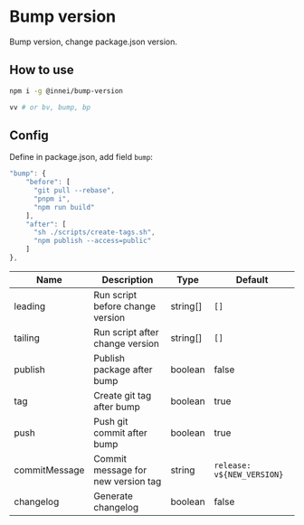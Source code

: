 # Bump version

Bump version, change package.json version.

## How to use

```bash
npm i -g @innei/bump-version

vv # or bv, bump, bp
```

## Config

Define in package.json, add field `bump`:

```js
"bump": {
    "before": [
      "git pull --rebase",
      "pnpm i",
      "npm run build"
    ],
    "after": [
      "sh ./scripts/create-tags.sh",
      "npm publish --access=public"
    ]
},
```

| Name          | Description                        | Type     | Default                    |
| ------------- | ---------------------------------- | -------- | -------------------------- |
| leading       | Run script before change version   | string[] | `[]`                       |
| tailing       | Run script after change version    | string[] | `[]`                       |
| publish       | Publish package after bump         | boolean  | false                      |
| tag           | Create git tag after bump          | boolean  | true                       |
| push          | Push git commit after bump         | boolean  | true                       |
| commitMessage | Commit message for new version tag | string   | `release: v${NEW_VERSION}` |
| changelog     | Generate changelog                 | boolean  | false                      |
